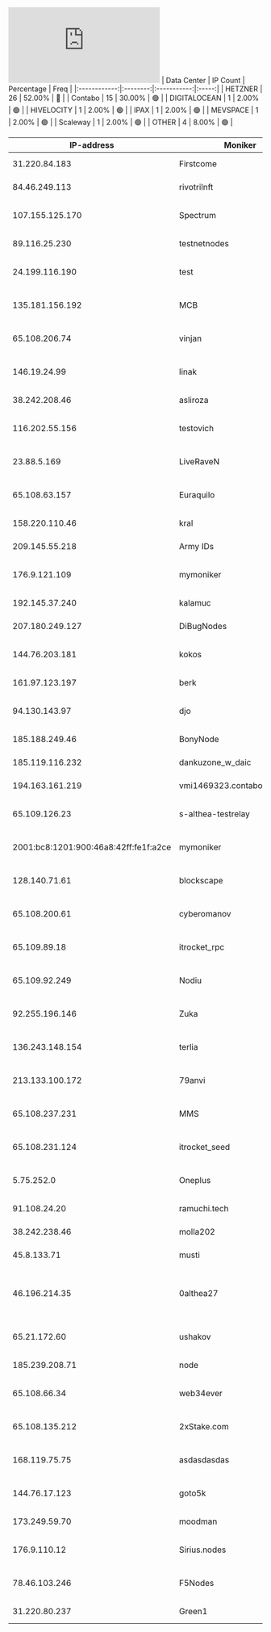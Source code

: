 ![Diagramm](https://github.com/obajay/StateSync-snapshots/blob/main/Projects/Althea/1/README.md)
| Data Center | IP Count | Percentage | Freq |
|:------------:|:--------:|:-----------:|:-----:|
| HETZNER | 26 | 52.00% | 🔴 |
| Contabo | 15 | 30.00% | 🟢 |
| DIGITALOCEAN | 1 | 2.00% | 🟢 |
| HIVELOCITY | 1 | 2.00% | 🟢 |
| IPAX | 1 | 2.00% | 🟢 |
| MEVSPACE | 1 | 2.00% | 🟢 |
| Scaleway | 1 | 2.00% | 🟢 |
| OTHER | 4 | 8.00% | 🟢 |

<!-- START_TABLE -->
| IP-address | Moniker | Organization | Country | City |
|-------------|---------|---------------|---------|------|
| 31.220.84.183 | Firstcome | AS51167 Contabo GmbH | ![image](https://github.com/madebybowtie/FlagKit/raw/master/Assets/PNG/DE@2x.png?raw=true) DE | Düsseldorf |
| 84.46.249.113 | rivotrilnft | AS51167 Contabo GmbH | ![image](https://github.com/madebybowtie/FlagKit/raw/master/Assets/PNG/DE@2x.png?raw=true) DE | Berlin |
| 107.155.125.170 | Spectrum | AS29802 HIVELOCITY, Inc. | 🇸🇪 SE | Stockholm |
| 89.116.25.230 | testnetnodes | AS51167 Contabo GmbH | ![image](https://github.com/madebybowtie/FlagKit/raw/master/Assets/PNG/DE@2x.png?raw=true) DE | Düsseldorf |
| 24.199.116.190 | test | AS14061 DigitalOcean, LLC | 🇺🇸 US | Santa Clara |
| 135.181.156.192 | MCB | AS24940 Hetzner Online GmbH | 🇫🇮 FI | Tuusula |
| 65.108.206.74 | vinjan | AS24940 Hetzner Online GmbH | 🇫🇮 FI | Helsinki |
| 146.19.24.99 | linak | AS201814 MEVSPACE sp. z o.o. | 🇵🇱 PL | Warsaw |
| 38.242.208.46 | asliroza | AS51167 Contabo GmbH | ![image](https://github.com/madebybowtie/FlagKit/raw/master/Assets/PNG/DE@2x.png?raw=true) DE | Düsseldorf |
| 116.202.55.156 | testovich | AS24940 Hetzner Online GmbH | ![image](https://github.com/madebybowtie/FlagKit/raw/master/Assets/PNG/DE@2x.png?raw=true) DE | Falkenstein |
| 23.88.5.169 | LiveRaveN | AS24940 Hetzner Online GmbH | ![image](https://github.com/madebybowtie/FlagKit/raw/master/Assets/PNG/DE@2x.png?raw=true) DE | Falkenstein |
| 65.108.63.157 | Euraquilo | AS24940 Hetzner Online GmbH | 🇫🇮 FI | Helsinki |
| 158.220.110.46 | kral | AS51167 Contabo GmbH | ![image](https://github.com/madebybowtie/FlagKit/raw/master/Assets/PNG/DE@2x.png?raw=true) DE | Düsseldorf |
| 209.145.55.218 | Army IDs | AS40021 Nubes, LLC | 🇺🇸 US | St. Louis |
| 176.9.121.109 | mymoniker | AS24940 Hetzner Online GmbH | ![image](https://github.com/madebybowtie/FlagKit/raw/master/Assets/PNG/DE@2x.png?raw=true) DE | Falkenstein |
| 192.145.37.240 | kalamuc | AS51167 Contabo GmbH | ![image](https://github.com/madebybowtie/FlagKit/raw/master/Assets/PNG/DE@2x.png?raw=true) DE | Düsseldorf |
| 207.180.249.127 | DiBugNodes | AS51167 Contabo GmbH | ![image](https://github.com/madebybowtie/FlagKit/raw/master/Assets/PNG/DE@2x.png?raw=true) DE | Nürnberg |
| 144.76.203.181 | kokos | AS24940 Hetzner Online GmbH | ![image](https://github.com/madebybowtie/FlagKit/raw/master/Assets/PNG/DE@2x.png?raw=true) DE | Falkenstein |
| 161.97.123.197 | berk | AS51167 Contabo GmbH | ![image](https://github.com/madebybowtie/FlagKit/raw/master/Assets/PNG/DE@2x.png?raw=true) DE | Frankfurt am Main |
| 94.130.143.97 | djo | AS24940 Hetzner Online GmbH | ![image](https://github.com/madebybowtie/FlagKit/raw/master/Assets/PNG/DE@2x.png?raw=true) DE | Falkenstein |
| 185.188.249.46 | BonyNode | AS51167 Contabo GmbH | ![image](https://github.com/madebybowtie/FlagKit/raw/master/Assets/PNG/DE@2x.png?raw=true) DE | Düsseldorf |
| 185.119.116.232 | dankuzone_w_daic | AS44133 IPAX GmbH | 🇦🇹 AT | Vienna |
| 194.163.161.219 | vmi1469323.contaboserver.net | AS51167 Contabo GmbH | ![image](https://github.com/madebybowtie/FlagKit/raw/master/Assets/PNG/DE@2x.png?raw=true) DE | Essen |
| 65.109.126.23 | s-althea-testrelay | AS24940 Hetzner Online GmbH | 🇫🇮 FI | Helsinki |
| 2001:bc8:1201:900:46a8:42ff:fe1f:a2ce | mymoniker | AS12876 SCALEWAY S.A.S. | 🇫🇷 FR | Paris |
| 128.140.71.61 | blockscape | AS24940 Hetzner Online GmbH | ![image](https://github.com/madebybowtie/FlagKit/raw/master/Assets/PNG/DE@2x.png?raw=true) DE | Nürnberg |
| 65.108.200.61 | cyberomanov | AS24940 Hetzner Online GmbH | 🇫🇮 FI | Helsinki |
| 65.109.89.18 | itrocket_rpc | AS24940 Hetzner Online GmbH | 🇫🇮 FI | Helsinki |
| 65.109.92.249 | Nodiu | AS24940 Hetzner Online GmbH | 🇫🇮 FI | Helsinki |
| 92.255.196.146 | Zuka | AS41668 JSC ER-Telecom Holding | 🇷🇺 RU | Kazan |
| 136.243.148.154 | terlia | AS24940 Hetzner Online GmbH | ![image](https://github.com/madebybowtie/FlagKit/raw/master/Assets/PNG/DE@2x.png?raw=true) DE | Falkenstein |
| 213.133.100.172 | 79anvi | AS24940 Hetzner Online GmbH | ![image](https://github.com/madebybowtie/FlagKit/raw/master/Assets/PNG/DE@2x.png?raw=true) DE | Nürnberg |
| 65.108.237.231 | MMS | AS24940 Hetzner Online GmbH | 🇫🇮 FI | Helsinki |
| 65.108.231.124 | itrocket_seed | AS24940 Hetzner Online GmbH | 🇫🇮 FI | Helsinki |
| 5.75.252.0 | Oneplus | AS24940 Hetzner Online GmbH | ![image](https://github.com/madebybowtie/FlagKit/raw/master/Assets/PNG/DE@2x.png?raw=true) DE | Falkenstein |
| 91.108.24.20 | ramuchi.tech | AS42065 ZAO ElectronTelecom | 🇷🇺 RU | Saint Petersburg |
| 38.242.238.46 | molla202 | AS51167 Contabo GmbH | ![image](https://github.com/madebybowtie/FlagKit/raw/master/Assets/PNG/DE@2x.png?raw=true) DE | Düsseldorf |
| 45.8.133.71 | musti | AS51167 Contabo GmbH | ![image](https://github.com/madebybowtie/FlagKit/raw/master/Assets/PNG/DE@2x.png?raw=true) DE | Düsseldorf |
| 46.196.214.35 | 0althea27 | AS47524 Turksat Uydu Haberlesme ve Kablo TV Isletme A.S. | 🇹🇷 TR | Gaziantep |
| 65.21.172.60 | ushakov | AS24940 Hetzner Online GmbH | 🇫🇮 FI | Helsinki |
| 185.239.208.71 | node | AS51167 Contabo GmbH | ![image](https://github.com/madebybowtie/FlagKit/raw/master/Assets/PNG/DE@2x.png?raw=true) DE | Düsseldorf |
| 65.108.66.34 | web34ever | AS24940 Hetzner Online GmbH | 🇫🇮 FI | Helsinki |
| 65.108.135.212 | 2xStake.com | AS24940 Hetzner Online GmbH | 🇫🇮 FI | Helsinki |
| 168.119.75.75 | asdasdasdas | AS24940 Hetzner Online GmbH | ![image](https://github.com/madebybowtie/FlagKit/raw/master/Assets/PNG/DE@2x.png?raw=true) DE | Falkenstein |
| 144.76.17.123 | goto5k | AS24940 Hetzner Online GmbH | ![image](https://github.com/madebybowtie/FlagKit/raw/master/Assets/PNG/DE@2x.png?raw=true) DE | Falkenstein |
| 173.249.59.70 | moodman | AS51167 Contabo GmbH | ![image](https://github.com/madebybowtie/FlagKit/raw/master/Assets/PNG/DE@2x.png?raw=true) DE | Nürnberg |
| 176.9.110.12 | Sirius.nodes | AS24940 Hetzner Online GmbH | ![image](https://github.com/madebybowtie/FlagKit/raw/master/Assets/PNG/DE@2x.png?raw=true) DE | Falkenstein |
| 78.46.103.246 | F5Nodes | AS24940 Hetzner Online GmbH | ![image](https://github.com/madebybowtie/FlagKit/raw/master/Assets/PNG/DE@2x.png?raw=true) DE | Falkenstein |
| 31.220.80.237 | Green1 | AS51167 Contabo GmbH | ![image](https://github.com/madebybowtie/FlagKit/raw/master/Assets/PNG/DE@2x.png?raw=true) DE | Düsseldorf |

<!-- END_TABLE -->